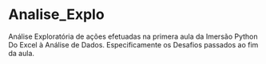 # Analise_Explo
Análise Exploratória de ações efetuadas na primera aula da Imersão Python Do Excel à Análise de Dados. Especificamente os Desafios passados ao fim da aula.
